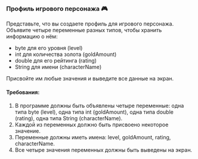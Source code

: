 
### Профиль игрового персонажа 🎮

Представьте, что вы создаете профиль для игрового персонажа. Объявите четыре переменные разных типов, чтобы хранить информацию о нём:

* byte для его уровня (level)
* int для количества золота (goldAmount)
* double для его рейтинга (rating)
* String для имени (characterName)

Присвойте им любые значения и выведите все данные на экран.

#### Требования:
1. В программе должны быть объявлены четыре переменные: одна типа byte (level), одна типа int (goldAmount), одна типа double (rating), одна типа String (characterName). 
2. Каждой из переменных должно быть присвоено некоторое значение. 
3. Переменные должны иметь имена: level, goldAmount, rating, characterName. 
4. Все четыре значения переменных должны быть выведены на экран.